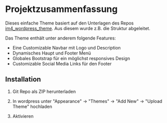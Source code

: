 # Projektzusammenfassung

  

Dieses einfache Theme basiert auf den Unterlagen des Repos [im4_wordpress_theme](https://github.com/Interaktive-Medien/im4_wordpress_theme). Aus diesem wurde z.B. die Struktur abgeleitet.

Das Theme enthält unter anderem folgende Features:
- Eine Customizable Navbar mit Logo und Description
- Dynamisches Haupt und Footer Menü
- Globales Bootstrap für ein möglichst responsives Design
- Customizable Social Media Links für den Footer

  

## Installation

1. Git Repo als ZIP herunterladen

2. In wordpress unter "Appearance" -> "Themes" -> "Add New" -> "Upload Theme" hochladen

3. Aktivieren